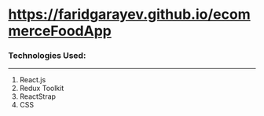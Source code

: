# https://faridgarayev.github.io/ecommerceFoodApp

### Technologies Used:

---

1. React.js
2. Redux Toolkit
3. ReactStrap
4. CSS
